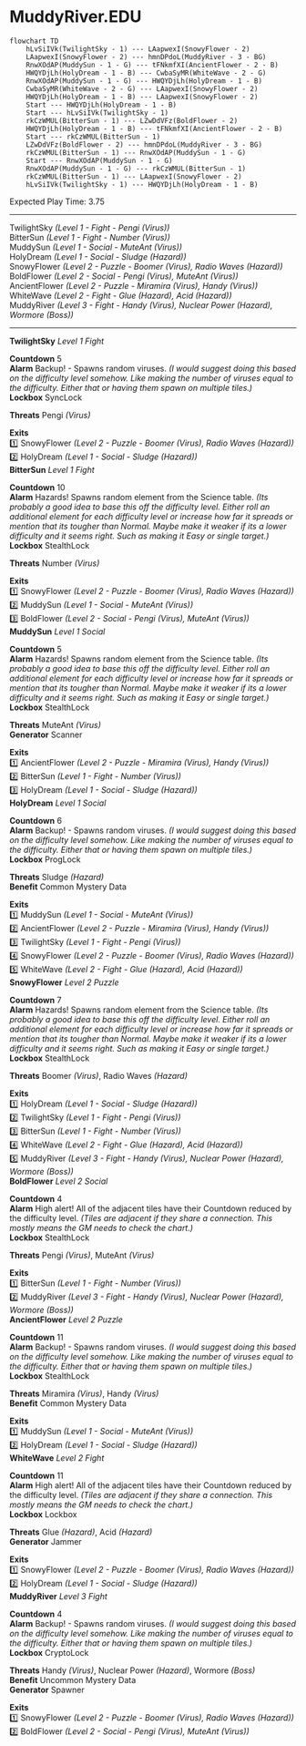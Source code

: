# MuddyRiver.EDU  
  
```mermaid  
flowchart TD  
	hLvSiIVk(TwilightSky - 1) --- LAapwexI(SnowyFlower - 2)  
	LAapwexI(SnowyFlower - 2) --- hmnDPdoL(MuddyRiver - 3 - BG)  
	RnwXOdAP(MuddySun - 1 - G) --- tFNkmfXI(AncientFlower - 2 - B)  
	HWQYDjLh(HolyDream - 1 - B) --- CwbaSyMR(WhiteWave - 2 - G)  
	RnwXOdAP(MuddySun - 1 - G) --- HWQYDjLh(HolyDream - 1 - B)  
	CwbaSyMR(WhiteWave - 2 - G) --- LAapwexI(SnowyFlower - 2)  
	HWQYDjLh(HolyDream - 1 - B) --- LAapwexI(SnowyFlower - 2)  
	Start --- HWQYDjLh(HolyDream - 1 - B)  
	Start --- hLvSiIVk(TwilightSky - 1)  
	rkCzWMUL(BitterSun - 1) --- LZwDdVFz(BoldFlower - 2)  
	HWQYDjLh(HolyDream - 1 - B) --- tFNkmfXI(AncientFlower - 2 - B)  
	Start --- rkCzWMUL(BitterSun - 1)  
	LZwDdVFz(BoldFlower - 2) --- hmnDPdoL(MuddyRiver - 3 - BG)  
	rkCzWMUL(BitterSun - 1) --- RnwXOdAP(MuddySun - 1 - G)  
	Start --- RnwXOdAP(MuddySun - 1 - G)  
	RnwXOdAP(MuddySun - 1 - G) --- rkCzWMUL(BitterSun - 1)  
	rkCzWMUL(BitterSun - 1) --- LAapwexI(SnowyFlower - 2)  
	hLvSiIVk(TwilightSky - 1) --- HWQYDjLh(HolyDream - 1 - B)  
```  
  
Expected Play Time: 3.75  
  
---  
  
TwilightSky *(Level 1 - Fight - Pengi *(Virus)*)*  
BitterSun *(Level 1 - Fight - Number *(Virus)*)*  
MuddySun *(Level 1 - Social - MuteAnt *(Virus)*)*  
HolyDream *(Level 1 - Social - Sludge *(Hazard)*)*  
SnowyFlower *(Level 2 - Puzzle - Boomer *(Virus)*, Radio Waves *(Hazard)*)*  
BoldFlower *(Level 2 - Social - Pengi *(Virus)*, MuteAnt *(Virus)*)*  
AncientFlower *(Level 2 - Puzzle - Miramira *(Virus)*, Handy *(Virus)*)*  
WhiteWave *(Level 2 - Fight - Glue *(Hazard)*, Acid *(Hazard)*)*  
MuddyRiver *(Level 3 - Fight - Handy *(Virus)*, Nuclear Power *(Hazard)*, Wormore *(Boss)*)*  
  
---  
  
**TwilightSky** *Level 1 Fight*  
  
**Countdown** 5  
**Alarm** Backup! - Spawns random viruses. *(I would suggest doing this based on the difficulty level somehow. Like making the number of viruses equal to the difficulty. Either that or having them spawn on multiple tiles.)*  
**Lockbox** SyncLock  
  
**Threats** Pengi *(Virus)*  
  
**Exits**  
:one: SnowyFlower *(Level 2 - Puzzle - Boomer *(Virus)*, Radio Waves *(Hazard)*)*  
:two: HolyDream *(Level 1 - Social - Sludge *(Hazard)*)*  
**BitterSun** *Level 1 Fight*  
  
**Countdown** 10  
**Alarm** Hazards! Spawns random element from the Science table. *(Its probably a good idea to base this off the difficulty level. Either roll an additional element for each difficulty level or increase how far it spreads or mention that its tougher than Normal. Maybe make it weaker if its a lower difficulty and it seems right. Such as making it Easy or single target.)*  
**Lockbox** StealthLock  
  
**Threats** Number *(Virus)*  
  
**Exits**  
:one: SnowyFlower *(Level 2 - Puzzle - Boomer *(Virus)*, Radio Waves *(Hazard)*)*  
:two: MuddySun *(Level 1 - Social - MuteAnt *(Virus)*)*  
:three: BoldFlower *(Level 2 - Social - Pengi *(Virus)*, MuteAnt *(Virus)*)*  
**MuddySun** *Level 1 Social*  
  
**Countdown** 5  
**Alarm** Hazards! Spawns random element from the Science table. *(Its probably a good idea to base this off the difficulty level. Either roll an additional element for each difficulty level or increase how far it spreads or mention that its tougher than Normal. Maybe make it weaker if its a lower difficulty and it seems right. Such as making it Easy or single target.)*  
**Lockbox** StealthLock  
  
**Threats** MuteAnt *(Virus)*  
**Generator** Scanner  
  
**Exits**  
:one: AncientFlower *(Level 2 - Puzzle - Miramira *(Virus)*, Handy *(Virus)*)*  
:two: BitterSun *(Level 1 - Fight - Number *(Virus)*)*  
:three: HolyDream *(Level 1 - Social - Sludge *(Hazard)*)*  
**HolyDream** *Level 1 Social*  
  
**Countdown** 6  
**Alarm** Backup! - Spawns random viruses. *(I would suggest doing this based on the difficulty level somehow. Like making the number of viruses equal to the difficulty. Either that or having them spawn on multiple tiles.)*  
**Lockbox** ProgLock  
  
**Threats** Sludge *(Hazard)*  
**Benefit** Common Mystery Data  
  
**Exits**  
:one: MuddySun *(Level 1 - Social - MuteAnt *(Virus)*)*  
:two: AncientFlower *(Level 2 - Puzzle - Miramira *(Virus)*, Handy *(Virus)*)*  
:three: TwilightSky *(Level 1 - Fight - Pengi *(Virus)*)*  
:four: SnowyFlower *(Level 2 - Puzzle - Boomer *(Virus)*, Radio Waves *(Hazard)*)*  
:five: WhiteWave *(Level 2 - Fight - Glue *(Hazard)*, Acid *(Hazard)*)*  
**SnowyFlower** *Level 2 Puzzle*  
  
**Countdown** 7  
**Alarm** Hazards! Spawns random element from the Science table. *(Its probably a good idea to base this off the difficulty level. Either roll an additional element for each difficulty level or increase how far it spreads or mention that its tougher than Normal. Maybe make it weaker if its a lower difficulty and it seems right. Such as making it Easy or single target.)*  
**Lockbox** StealthLock  
  
**Threats** Boomer *(Virus)*, Radio Waves *(Hazard)*  
  
**Exits**  
:one: HolyDream *(Level 1 - Social - Sludge *(Hazard)*)*  
:two: TwilightSky *(Level 1 - Fight - Pengi *(Virus)*)*  
:three: BitterSun *(Level 1 - Fight - Number *(Virus)*)*  
:four: WhiteWave *(Level 2 - Fight - Glue *(Hazard)*, Acid *(Hazard)*)*  
:five: MuddyRiver *(Level 3 - Fight - Handy *(Virus)*, Nuclear Power *(Hazard)*, Wormore *(Boss)*)*  
**BoldFlower** *Level 2 Social*  
  
**Countdown** 4  
**Alarm** High alert! All of the adjacent tiles have their Countdown reduced by the difficulty level. *(Tiles are adjacent if they share a connection. This mostly means the GM needs to check the chart.)*  
**Lockbox** StealthLock  
  
**Threats** Pengi *(Virus)*, MuteAnt *(Virus)*  
  
**Exits**  
:one: BitterSun *(Level 1 - Fight - Number *(Virus)*)*  
:two: MuddyRiver *(Level 3 - Fight - Handy *(Virus)*, Nuclear Power *(Hazard)*, Wormore *(Boss)*)*  
**AncientFlower** *Level 2 Puzzle*  
  
**Countdown** 11  
**Alarm** Backup! - Spawns random viruses. *(I would suggest doing this based on the difficulty level somehow. Like making the number of viruses equal to the difficulty. Either that or having them spawn on multiple tiles.)*  
**Lockbox** StealthLock  
  
**Threats** Miramira *(Virus)*, Handy *(Virus)*  
**Benefit** Common Mystery Data  
  
**Exits**  
:one: MuddySun *(Level 1 - Social - MuteAnt *(Virus)*)*  
:two: HolyDream *(Level 1 - Social - Sludge *(Hazard)*)*  
**WhiteWave** *Level 2 Fight*  
  
**Countdown** 11  
**Alarm** High alert! All of the adjacent tiles have their Countdown reduced by the difficulty level. *(Tiles are adjacent if they share a connection. This mostly means the GM needs to check the chart.)*  
**Lockbox** Lockbox  
  
**Threats** Glue *(Hazard)*, Acid *(Hazard)*  
**Generator** Jammer  
  
**Exits**  
:one: SnowyFlower *(Level 2 - Puzzle - Boomer *(Virus)*, Radio Waves *(Hazard)*)*  
:two: HolyDream *(Level 1 - Social - Sludge *(Hazard)*)*  
**MuddyRiver** *Level 3 Fight*  
  
**Countdown** 4  
**Alarm** Backup! - Spawns random viruses. *(I would suggest doing this based on the difficulty level somehow. Like making the number of viruses equal to the difficulty. Either that or having them spawn on multiple tiles.)*  
**Lockbox** CryptoLock  
  
**Threats** Handy *(Virus)*, Nuclear Power *(Hazard)*, Wormore *(Boss)*  
**Benefit** Uncommon Mystery Data  
**Generator** Spawner  
  
**Exits**  
:one: SnowyFlower *(Level 2 - Puzzle - Boomer *(Virus)*, Radio Waves *(Hazard)*)*  
:two: BoldFlower *(Level 2 - Social - Pengi *(Virus)*, MuteAnt *(Virus)*)*

